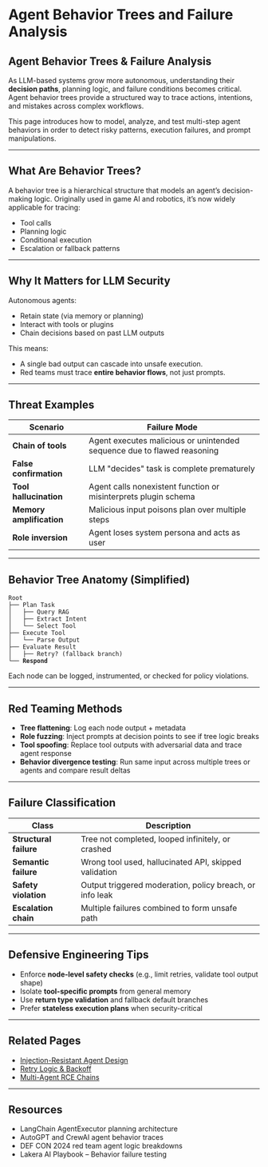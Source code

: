 # Agent Behavior Trees and Failure Analysis

## Agent Behavior Trees & Failure Analysis

As LLM-based systems grow more autonomous, understanding their **decision paths**, planning logic, and failure conditions becomes critical. Agent behavior trees provide a structured way to trace actions, intentions, and mistakes across complex workflows.

This page introduces how to model, analyze, and test multi-step agent behaviors in order to detect risky patterns, execution failures, and prompt manipulations.

***

## What Are Behavior Trees?

A behavior tree is a hierarchical structure that models an agent’s decision-making logic. Originally used in game AI and robotics, it’s now widely applicable for tracing:

* Tool calls
* Planning logic
* Conditional execution
* Escalation or fallback patterns

***

## Why It Matters for LLM Security

Autonomous agents:

* Retain state (via memory or planning)
* Interact with tools or plugins
* Chain decisions based on past LLM outputs

This means:

* A single bad output can cascade into unsafe execution.
* Red teams must trace **entire behavior flows**, not just prompts.

***

## Threat Examples

| Scenario                 | Failure Mode                                                            |
| ------------------------ | ----------------------------------------------------------------------- |
| **Chain of tools**       | Agent executes malicious or unintended sequence due to flawed reasoning |
| **False confirmation**   | LLM "decides" task is complete prematurely                              |
| **Tool hallucination**   | Agent calls nonexistent function or misinterprets plugin schema         |
| **Memory amplification** | Malicious input poisons plan over multiple steps                        |
| **Role inversion**       | Agent loses system persona and acts as user                             |

***

## Behavior Tree Anatomy (Simplified)

<pre><code>Root
├── Plan Task
│   ├── Query RAG
│   ├── Extract Intent
│   └── Select Tool
├── Execute Tool
│   └── Parse Output
├── Evaluate Result
│   ├── Retry? (fallback branch)
<strong>└── Respond
</strong></code></pre>

Each node can be logged, instrumented, or checked for policy violations.

***

## Red Teaming Methods

* **Tree flattening**: Log each node output + metadata
* **Role fuzzing**: Inject prompts at decision points to see if tree logic breaks
* **Tool spoofing**: Replace tool outputs with adversarial data and trace agent response
* **Behavior divergence testing**: Run same input across multiple trees or agents and compare result deltas

***

## Failure Classification

| Class                  | Description                                              |
| ---------------------- | -------------------------------------------------------- |
| **Structural failure** | Tree not completed, looped infinitely, or crashed        |
| **Semantic failure**   | Wrong tool used, hallucinated API, skipped validation    |
| **Safety violation**   | Output triggered moderation, policy breach, or info leak |
| **Escalation chain**   | Multiple failures combined to form unsafe path           |

***

## Defensive Engineering Tips

* Enforce **node-level safety checks** (e.g., limit retries, validate tool output shape)
* Isolate **tool-specific prompts** from general memory
* Use **return type validation** and fallback default branches
* Prefer **stateless execution plans** when security-critical

***

## Related Pages

* [Injection-Resistant Agent Design](https://cosimo.gitbook.io/llm-security/defensive-engineering/design-patterns-for-prompt-injection-resistant-agents)
* [Retry Logic & Backoff](https://cosimo.gitbook.io/llm-security/evaluation-and-hardening/retry-logic-and-backoff-techniques)
* [Multi-Agent RCE Chains](https://cosimo.gitbook.io/llm-security/threats-and-attacks/multi-agent-rce-chains)

***

## Resources

* LangChain AgentExecutor planning architecture
* AutoGPT and CrewAI agent behavior traces
* DEF CON 2024 red team agent logic breakdowns
* Lakera AI Playbook – Behavior failure testing
